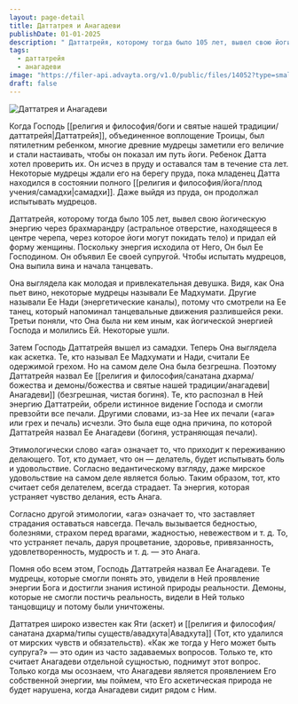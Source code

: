 ```yaml
---
layout: page-detail
title: Даттатрея и Анагадеви
publishDate: 01-01-2025
description: " Даттатрейя, которому тогда было 105 лет, вы­вел свою йогическую энергию через брахмарандру (астральное отверстие, находящееся в центре черепа, через которое йоги могут покидать тело) и придал ей форму женщины. Поскольку энергия исходила от Него, Он был Ее Господином. Он объявил Ее своей су­пругой. Чтобы испытать мудрецов, Она выпила вина и начала танцевать."
tags:
  - даттатрейя
  - анагадеви
image: "https://filer-api.advayta.org/v1.0/public/files/14052?type=small"
draft: false
---
```


![Даттатрея и Анагадеви](https://filer-api.advayta.org/v1.0/public/files/14052?type=medium "Даттатрея и Анагадеви") 

 Когда Господь [[религия и философия/боги и святые нашей традиции/даттатрейя|Даттатрейя]], объединенное вопло­щение Троицы, был пятилетним ребенком, многие древние мудрецы заметили его вели­чие и стали настаивать, чтобы он показал им путь йоги. Ребенок Датта хотел проверить их. Он исчез в пруду и оставался там в течение ста лет. Некоторые мудрецы ждали его на берегу пруда, пока младенец Датта находился в состоянии полного [[религия и философия/йога/плод учения/самадхи|самадхи]]. Даже выйдя из пруда, он продолжал испытывать мудрецов.

 Даттатрейя, которому тогда было 105 лет, вы­вел свою йогическую энергию через брахмарандру (астральное отверстие, находящееся в центре черепа, через которое йоги могут покидать тело) и придал ей форму женщины. Поскольку энергия исходила от Него, Он был Ее Господином. Он объявил Ее своей су­пругой. Чтобы испытать мудрецов, Она выпила вина и начала танцевать.

 Она выглядела как молодая и привлекательная девушка. Видя, как Она пьет вино, некоторые му­дрецы называли Ее Мадхумати. Другие называли Ее Нади (энергетические каналы), потому что смотрели на Ее танец, который напоминал танцевальные дви­жения разлившейся реки. Третьи поняли, что Она была ни кем иным, как йогической энергией Господа и молились Ей. Некоторые ушли.

 Затем Господь Даттатрейя вышел из самадхи. Те­перь Она выглядела как аскетка. Те, кто называл Ее Мадхумати и Нади, считали Ее одержимой грехом. Но на самом деле Она была безгрешна. Поэтому Дат­татрейя назвал Ее [[религия и философия/санатана дхарма/божества и демоны/божества и святые нашей традиции/анагадеви|Анагадеви]] (безгрешная, чистая бо­гиня). Те, кто распознал в Ней энергию Даттатрейи, обрели истинное видение Господа и смогли превзой­ти все печали. Другими словами, из-за Нее их печали («ага» или грех и печаль) исчезли. Это была еще одна причина, по которой Даттатрейя назвал Ее Анагадеви (богиня, устраняющая печали).

 Этимологически слово «ага» означает то, что при­ходит к переживанию делающего. Тот, кто думает, что он — делатель, будет испытывать боль и удоволь­ствие. Согласно ведантическому взгляду, даже мир­ское удовольствие на самом деле является болью. Таким образом, тот, кто считает себя делателем, всег­да страдает. Та энергия, которая устраняет чувство делания, есть Анага.

 Согласно другой этимологии, «ага» означает то, что заставляет страдания оставаться навсегда. Пе­чаль вызывается бедностью, болезнями, страхом перед врагами, жадностью, невежеством и т. д. То, что устраняет печаль, даруя процветание, здоровье, привязанность, удовлетворенность, мудрость и т. д. — это Анага.

 Помня обо всем этом, Господь Даттатрейя назвал Ее Анагадеви. Те мудрецы, которые смогли понять это, увидели в Ней проявление энергии Бога и до­стигли знания истиной природы реальности. Демо­ны, которые не смогли постичь реальность, видели в Ней только танцовщицу и потому были уничтожены.

 Даттатрея широко известен как Яти (аскет) и [[религия и философия/санатана дхарма/типы существ/авадхута|Авадхута]] (Тот, кто удалился от мирских чувств и обязательств). «Как же тогда у Него может быть супруга?» — это один из часто задаваемых вопро­сов. Только те, кто считает Анагадеви отдельной сущностью, поднимут этот вопрос. Только когда мы осознаем, что Анагадеви является проявлением Его собственной энергии, мы поймем, что Его аскетиче­ская природа не будет нарушена, когда Анагадеви сидит рядом с Ним.
  
  
